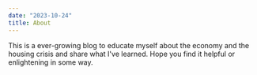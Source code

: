```yaml
---
date: "2023-10-24"
title: About
---
```


This is a ever-growing blog to educate myself about the economy and the housing crisis and share what I've learned. Hope you find it helpful or enlightening in some way.
